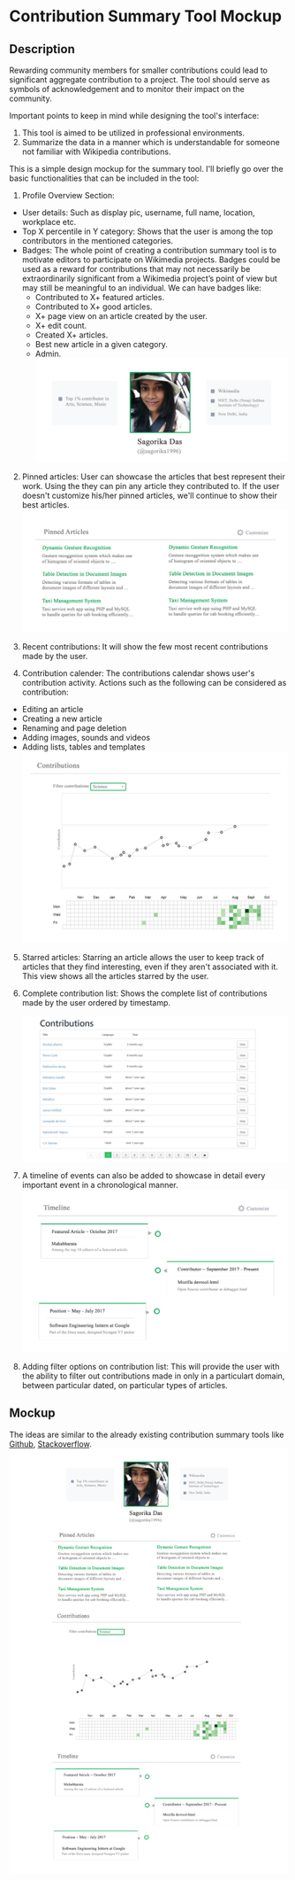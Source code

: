# Contribution Summary Tool Mockup

## Description
Rewarding community members for smaller contributions could lead to significant aggregate contribution to a project. The tool should 
serve as symbols of acknowledgement and to monitor their impact on the community. 

Important points to keep in mind while designing the tool's interface:
1. This tool is aimed to be utilized in professional environments.
2. Summarize the data in a manner which is understandable for someone not familiar with Wikipedia contributions.

This is a simple design mockup for the summary tool. I'll briefly go over the basic functionalities that can be included in the tool:
1. Profile Overview Section:
- User details: Such as display pic, username, full name, location, workplace etc.
- Top X percentile in Y category: Shows that the user is among the top contributors in the mentioned categories.
- Badges: The whole point of creating a contribution summary tool is to motivate editors to participate on 
  Wikimedia projects. Badges could be used as a reward for contributions that may not necessarily be extraordinarily 
  significant from a Wikimedia project’s point of view but may still be meaningful to an individual. We can have badges like:
  - Contributed to X+ featured articles.
  - Contributed to X+ good articles.
  - X+ page view on an article created by the user.
  - X+ edit count.
  - Created X+ articles.
  - Best new article in a given category.
  - Admin.     
![Alt text](https://github.com/sagorika1996/outreachy-mockup/blob/master/img/profile.jpg)

2. Pinned articles: User can showcase the articles that best represent their work. Using the they can pin any article they 
  contributed to. If the user doesn't customize his/her pinned articles, we'll continue to show their best articles. 
![Alt text](https://github.com/sagorika1996/outreachy-mockup/blob/master/img/pinned.jpg)

3. Recent contributions: It will show the few most recent contributions made by the user.

4. Contribution calender: The contributions calendar shows user's contribution activity. Actions such as the following can be considered as contribution:
- Editing an article
- Creating a new article
- Renaming and page deletion
- Adding images, sounds and videos
- Adding lists, tables and templates
![Alt text](https://github.com/sagorika1996/outreachy-mockup/blob/master/img/graph.jpg)

5. Starred articles: Starring an article allows the user to keep track of articles that they find interesting, even if they 
aren't associated with it. This view shows all the articles starred by the user.

6. Complete contribution list: Shows the complete list of contributions made by the user ordered by timestamp.
<br><br>
![Alt text](https://github.com/sagorika1996/outreachy-mockup/blob/master/img/complete.jpg)

7. A timeline of events can also be added to showcase in detail every important event in a chronological manner.
![Alt text](https://github.com/sagorika1996/outreachy-mockup/blob/master/img/timeline.jpg)

8. Adding filter options on contribution list: This will provide the user with the ability to filter out contributions made in only in a particulart domain, between particular dated, on particular types of articles.

## Mockup
The ideas are similar to the already existing contribution summary tools like [Github](https://github.com/), [Stackoverflow](https://stackoverflow.com/).
![Alt text](https://github.com/sagorika1996/outreachy-mockup/blob/master/img/overview.jpg)
